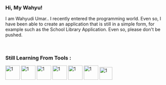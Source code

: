 <!--
**wahyucherryorlove/wahyucherryorlove** is a ✨ _special_ ✨ repository because its `README.md` (this file) appears on your GitHub profile.

Here are some ideas to get you started:

- 🔭 I’m currently working on ...
- 🌱 I’m currently learning ...
- 👯 I’m looking to collaborate on ...
- 🤔 I’m looking for help with ...
- 💬 Ask me about ...
- 📫 How to reach me: ...
- 😄 Pronouns: ...
- ⚡ Fun fact: ...
-->

<!DOCTYPE html>
<html lang="en">

<head>
    <meta charset="UTF-8">
    <meta http-equiv="X-UA-Compatible" content="IE=edge">
    <meta name="viewport" content="width=device-width, initial-scale=1.0">
    <title>Document</title>
</head>

<body>
    <h3>Hi, My Wahyu!</h3>
    <p>I am Wahyudi Umar.. I recently entered the programming world. Even so, I have been able to create an application that is still in a simple form, for example such as the School Library Application. Even so, please don't be pushed.</p>
    <br>
    <h3><strong>Still Learning From Tools :</strong></h3>
    <br>
    <p style="margin-top: -20px;">
        <img height="45" src="68747470733a2f2f696d672e69636f6e73382e636f6d2f636f6c6f722f34382f3030303030302f6a6176617363726970742d2d76312e706e67.png" alt="1">
        <img height="45" src="68747470733a2f2f696d672e69636f6e73382e636f6d2f636f6c6f722f34382f3030303030302f68746d6c2d352d2d76312e706e67.png" alt="1">
        <img height="45" src="68747470733a2f2f696d672e69636f6e73382e636f6d2f636f6c6f722f34382f3030303030302f6769742e706e67.png" alt="1">
        <img height="45" src="68747470733a2f2f696d672e69636f6e73382e636f6d2f636f6c6f722f34382f3030303030302f637373332e706e67.png" alt="1">
        <img height="45" src="68747470733a2f2f696d672e69636f6e73382e636f6d2f636f6c6f722f39362f3030303030302f626f6f7473747261702e706e67.png" alt="1">
        <img height="45" src="68747470733a2f2f7777772e766563746f726c6f676f2e7a6f6e652f6c6f676f732f7461696c77696e646373732f7461696c77696e646373732d69636f6e2e737667.svg" alt="1">
        <img height="40" src="6457328dmfhds34834454djsfhsdl458dskfjs48.png" alt="1">
    </p>
    <br />
</body>

</html>
